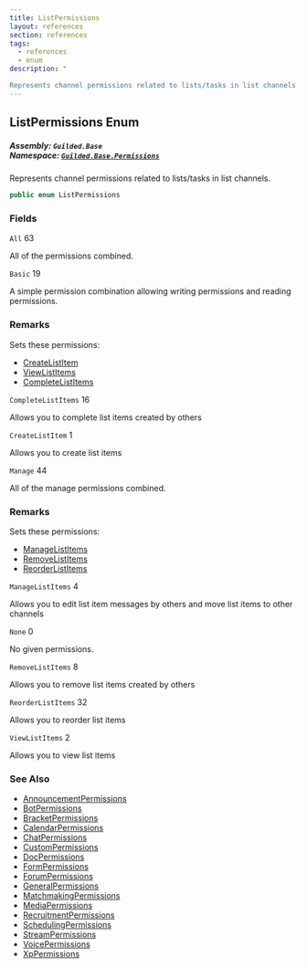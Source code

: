 ```yaml
---
title: ListPermissions
layout: references
section: references
tags:
  - references
  - enum
description: "

Represents channel permissions related to lists/tasks in list channels."
---
```


## ListPermissions Enum
##### **Assembly:** `Guilded.Base`<br/>**Namespace:** [`Guilded.Base.Permissions`](Guilded.Base.Permissions 'Guilded.Base.Permissions')

Represents channel permissions related to lists/tasks in list channels.

```csharp
public enum ListPermissions
```
### Fields

<a name='Guilded.Base.Permissions.ListPermissions.All'></a>

`All` 63

All of the permissions combined.

<a name='Guilded.Base.Permissions.ListPermissions.Basic'></a>

`Basic` 19

A simple permission combination allowing writing permissions and reading permissions.

### Remarks
  
Sets these permissions:  
- [CreateListItem](ListPermissions#Guilded.Base.Permissions.ListPermissions.CreateListItem 'Guilded.Base.Permissions.ListPermissions.CreateListItem')  
- [ViewListItems](ListPermissions#Guilded.Base.Permissions.ListPermissions.ViewListItems 'Guilded.Base.Permissions.ListPermissions.ViewListItems')  
- [CompleteListItems](ListPermissions#Guilded.Base.Permissions.ListPermissions.CompleteListItems 'Guilded.Base.Permissions.ListPermissions.CompleteListItems')

<a name='Guilded.Base.Permissions.ListPermissions.CompleteListItems'></a>

`CompleteListItems` 16

Allows you to complete list items created by others

<a name='Guilded.Base.Permissions.ListPermissions.CreateListItem'></a>

`CreateListItem` 1

Allows you to create list items

<a name='Guilded.Base.Permissions.ListPermissions.Manage'></a>

`Manage` 44

All of the manage permissions combined.

### Remarks
  
Sets these permissions:  
- [ManageListItems](ListPermissions#Guilded.Base.Permissions.ListPermissions.ManageListItems 'Guilded.Base.Permissions.ListPermissions.ManageListItems')  
- [RemoveListItems](ListPermissions#Guilded.Base.Permissions.ListPermissions.RemoveListItems 'Guilded.Base.Permissions.ListPermissions.RemoveListItems')  
- [ReorderListItems](ListPermissions#Guilded.Base.Permissions.ListPermissions.ReorderListItems 'Guilded.Base.Permissions.ListPermissions.ReorderListItems')

<a name='Guilded.Base.Permissions.ListPermissions.ManageListItems'></a>

`ManageListItems` 4

Allows you to edit list item messages by others and move list items to other channels

<a name='Guilded.Base.Permissions.ListPermissions.None'></a>

`None` 0

No given permissions.

<a name='Guilded.Base.Permissions.ListPermissions.RemoveListItems'></a>

`RemoveListItems` 8

Allows you to remove list items created by others

<a name='Guilded.Base.Permissions.ListPermissions.ReorderListItems'></a>

`ReorderListItems` 32

Allows you to reorder list items

<a name='Guilded.Base.Permissions.ListPermissions.ViewListItems'></a>

`ViewListItems` 2

Allows you to view list items

### See Also
- [AnnouncementPermissions](AnnouncementPermissions 'Guilded.Base.Permissions.AnnouncementPermissions')
- [BotPermissions](BotPermissions 'Guilded.Base.Permissions.BotPermissions')
- [BracketPermissions](BracketPermissions 'Guilded.Base.Permissions.BracketPermissions')
- [CalendarPermissions](CalendarPermissions 'Guilded.Base.Permissions.CalendarPermissions')
- [ChatPermissions](ChatPermissions 'Guilded.Base.Permissions.ChatPermissions')
- [CustomPermissions](CustomPermissions 'Guilded.Base.Permissions.CustomPermissions')
- [DocPermissions](DocPermissions 'Guilded.Base.Permissions.DocPermissions')
- [FormPermissions](FormPermissions 'Guilded.Base.Permissions.FormPermissions')
- [ForumPermissions](ForumPermissions 'Guilded.Base.Permissions.ForumPermissions')
- [GeneralPermissions](GeneralPermissions 'Guilded.Base.Permissions.GeneralPermissions')
- [MatchmakingPermissions](MatchmakingPermissions 'Guilded.Base.Permissions.MatchmakingPermissions')
- [MediaPermissions](MediaPermissions 'Guilded.Base.Permissions.MediaPermissions')
- [RecruitmentPermissions](RecruitmentPermissions 'Guilded.Base.Permissions.RecruitmentPermissions')
- [SchedulingPermissions](SchedulingPermissions 'Guilded.Base.Permissions.SchedulingPermissions')
- [StreamPermissions](StreamPermissions 'Guilded.Base.Permissions.StreamPermissions')
- [VoicePermissions](VoicePermissions 'Guilded.Base.Permissions.VoicePermissions')
- [XpPermissions](XpPermissions 'Guilded.Base.Permissions.XpPermissions')